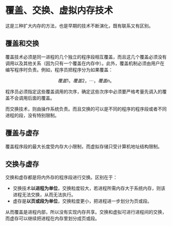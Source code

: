 # 覆盖、交换、虚拟内存技术

这是三种扩大内存的方法，也是早期的技术不断演化，既有联系又有区别。

## 覆盖和交换

覆盖技术必须是同一进程的几个独立的程序段相互覆盖，而且这几个覆盖必须没有调用以及其他关系（因为只有一个覆盖在内存中）。此外，覆盖机制必须由用户在编写程序时负责。例如，程序员把程序分为如果覆盖：

$$
覆盖1，覆盖2，\cdots，覆盖n。
$$

程序员必须指定这些覆盖调用的次序，确定这些次序中必须要严格考量先调入的覆盖不会调用后面的覆盖。

而交换技术，则由操作系统负责。而且交换的可以是不同的程序的程序段或者不同进程的段，没有特别限制。

## 覆盖与虚存

覆盖程序段的最大长度受内存大小限制，而虚拟存储只受计算机地址结构限制。

## 交换与虚存

交换和虚存都是将内外存的程序段进行交换。区别在于：
- 交换技术**以进程为单位**，交换粒度较大，若进程所需内存大于系统内存，则该进程无法交换，从而无法执行。
- 虚存是**以页或段为单位**，交换粒度更小，把进程进一步划分为页或段。

从而覆盖是进程内部，所以没有实现内存共享。交换和虚拟可进行进程间的交换，而虚存可以继续把进程在内存里划分成页或段。